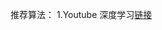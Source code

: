 推荐算法：
1.Youtube 
    深度学习[链接](https://static.googleusercontent.com/media/research.google.com/ru//pubs/archive/45530.pdf)
